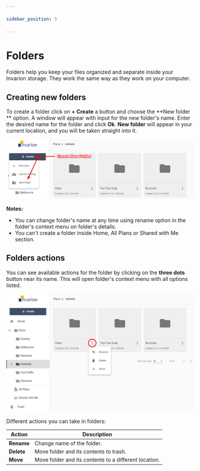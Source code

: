 ```yaml
---

sidebar_position: 5

---
```

# Folders

Folders help you keep your files organized and separate inside your Invarion storage. They work the same way as they work on your computer.

## Creating new folders

To create a folder click on ****+ Create**** a button and choose the **New folder ** option. A window will appear with input for the new folder's name. Enter the desired name for the folder and click **Ok**. **New folder** will appear in your current location, and you will be taken straight into it.

![Create New Folder](./assets/Creating_New_Folder.png)

**Notes:**

- You can change folder's name at any time using rename option in the folder's context menu on folder's details.
- You can't create a folder inside Home, All Plans or Shared with Me section.

## Folders actions

You can see available actions for the folder by clicking on the ****three dots**** button near its name. This will open folder's context menu with all options listed.

![Folder Actions](./assets/Folder_Actions.png)

Different actions you can take in folders:

|Action|Description|
|---|---|
|**Rename**|Change name of the folder.|
|**Delete**|Move folder and its contents to trash.|
|**Move**|Move folder and its contents to a different location.|
